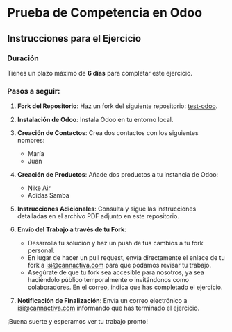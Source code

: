 # Prueba de Competencia en Odoo

## Instrucciones para el Ejercicio

### Duración
Tienes un plazo máximo de **6 días** para completar este ejercicio.

### Pasos a seguir:

1. **Fork del Repositorio**: Haz un fork del siguiente repositorio: [test-odoo](https://github.com/cannactiva/test-odoo/).

2. **Instalación de Odoo**: Instala Odoo en tu entorno local.

3. **Creación de Contactos**: Crea dos contactos con los siguientes nombres:
   - María
   - Juan

4. **Creación de Productos**: Añade dos productos a tu instancia de Odoo:
   - Nike Air
   - Adidas Samba

5. **Instrucciones Adicionales**: Consulta y sigue las instrucciones detalladas en el archivo PDF adjunto en este repositorio.

6. **Envío del Trabajo a través de tu Fork**: 
    - Desarrolla tu solución y haz un push de tus cambios a tu fork personal.
    - En lugar de hacer un pull request, envía directamente el enlace de tu fork a isi@cannactiva.com para que podamos revisar tu trabajo.
    - Asegúrate de que tu fork sea accesible para nosotros, ya sea haciéndolo público temporalmente o invitándonos como colaboradores. En el correo, indica que has completado el ejercicio.

7. **Notificación de Finalización**: Envía un correo electrónico a [isi@cannactiva.com](mailto:isi@cannactiva.com) informando que has terminado el ejercicio.

¡Buena suerte y esperamos ver tu trabajo pronto!
